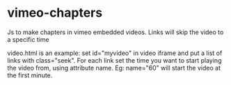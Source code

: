 # vimeo-chapters
Js to make chapters in vimeo embedded videos. Links will skip the video to a specific time

video.html is an example: set id="myvideo" in video iframe and put a list of links with class="seek".
For each link set the time you want to start playing the video from, using attribute name.
Eg: name="60" will start the video at the first minute.
